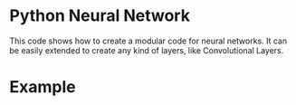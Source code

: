 # Python Neural Network

This code shows how to create a modular code for neural networks. It can be easily extended to create any kind of layers, like Convolutional Layers.

# Example

